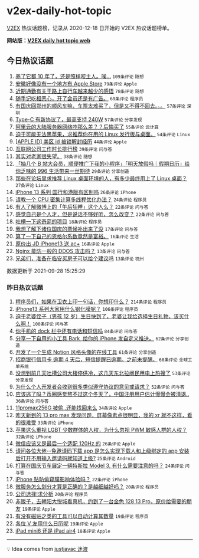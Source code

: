 # v2ex-daily-hot-topic

[V2EX](https://www.v2ex.com/) 热议话题榜，记录从 2020-12-18 日开始的 V2EX 热议话题榜单。

**网站版：[V2EX daily hot topic web](https://boojack.github.io/v2ex-daily-hot-topic-web/)**

## 今日热议话题

<!-- TODAY BEGIN -->

1. [养了它都 10 年了，还是照样咬主人。唉...](https://www.v2ex.com/t/804867) `109条评论` `随想`
1. [安徽好像没有一个地方有 Apple Store](https://www.v2ex.com/t/804793) `79条评论` `Apple`
1. [近期通勤有关于路上自行车越来越少的感悟](https://www.v2ex.com/t/804816) `78条评论` `随想`
1. [随手记吃相恶心，开了会员还是有广告。](https://www.v2ex.com/t/804919) `69条评论` `程序员`
1. [有国庆回郑州的顺风车嘛，车票太难买了，但是又不得不回去。。。](https://www.v2ex.com/t/804775) `57条评论` `深圳`
1. [Type-C 有新协议了，最高支持 240W](https://www.v2ex.com/t/804823) `57条评论` `分享发现`
1. [阿里云的大陆服务器网络咋那么差？？后悔买了](https://www.v2ex.com/t/804822) `55条评论` `云计算`
1. [迫于可能无法黑苹果，求推荐你在用的 Linux 发行版与桌面。](https://www.v2ex.com/t/804963) `54条评论` `Linux`
1. [[APPLE ID] 美区 id 被锁解封经历](https://www.v2ex.com/t/804799) `44条评论` `Apple`
1. [互联网公司工作时长排行榜](https://www.v2ex.com/t/804795) `39条评论` `问与答`
1. [其实对老家很失望。](https://www.v2ex.com/t/804953) `38条评论` `随想`
1. [「抽几个 B 站大会员，顺便推广下我的小程序」「明天放假吗｜假期日历」给你乏味的 996 生活带来一丝期待](https://www.v2ex.com/t/804932) `29条评论` `分享创造`
1. [那些在论坛里求推荐 Linux 桌面环境的人，有多少最终用上了 Linux 桌面？](https://www.v2ex.com/t/804984) `27条评论` `Linux`
1. [iPhone 13 系列 国行和港版有区别吗](https://www.v2ex.com/t/804848) `26条评论` `iPhone`
1. [请教一个 CPU 密集计算多线程优化办法？](https://www.v2ex.com/t/804821) `24条评论` `程序员`
1. [有人了解微博上的「午后狂睡」这个人么？](https://www.v2ex.com/t/804934) `22条评论` `问与答`
1. [感觉自己是个人才，但是说话不够好听，怎么改变？](https://www.v2ex.com/t/804824) `22条评论` `问与答`
1. [吐槽一下这奇葩的项目](https://www.v2ex.com/t/804945) `18条评论` `程序员`
1. [我想了解下诸位国庆的票候补出来了没](https://www.v2ex.com/t/804879) `17条评论` `问与答`
1. [算了一下自己的恩格尔系数竟然是富裕。](https://www.v2ex.com/t/804989) `16条评论` `生活`
1. [原价出 JD iPhone13 送 ac+](https://www.v2ex.com/t/804772) `16条评论` `Apple`
1. [Nginx 能防一般的 DDOS 攻击吗？](https://www.v2ex.com/t/804965) `13条评论` `问与答`
1. [兄弟们，准备在临安买房子可以给个建议吗](https://www.v2ex.com/t/804950) `13条评论` `杭州`

数据更新于 2021-09-28 15:25:29

<!-- TODAY END -->

### 昨日热议话题

<!-- YESTERDAY BEGIN -->

1. [程序员们，如果在卫衣上印一句话，你想印什么？](https://www.v2ex.com/t/804598) `214条评论` `程序员`
1. [iPhone13 系列大家用什么钢化膜呢？](https://www.v2ex.com/t/804503) `106条评论` `程序员`
1. [迫于老婆侄子（男孩 12 岁）生日快到了，老婆让我给选择生日礼物，该买什么啊！](https://www.v2ex.com/t/804558) `100条评论` `问与答`
1. [你手机的 dock 栏中还有电话和短信吗](https://www.v2ex.com/t/804652) `84条评论` `问与答`
1. [分享一下自用的小工具 Bark ,给你的 iPhone 发自定义推送。](https://www.v2ex.com/t/804506) `62条评论` `分享创造`
1. [开发了一个生成 Notion 风格头像的在线工具](https://www.v2ex.com/t/804653) `61条评论` `分享创造`
1. [招商银行信用卡 逾期 4 天后，短信提醒已逾期。之前未提醒。](https://www.v2ex.com/t/804610) `60条评论` `全球工单系统`
1. [没想到前几天吐槽公司大楼停供冷，这几天东北拉闸民用电上热搜了](https://www.v2ex.com/t/804536) `53条评论` `分享发现`
1. [为什么个人开发者会收到很多类似遵守协议的意见或请求？](https://www.v2ex.com/t/804545) `52条评论` `问与答`
1. [应该逃了吗？币圈感觉熬不过这个冬天了，中国注册用户估计慢慢会被清退..](https://www.v2ex.com/t/804507) `36条评论` `问与答`
1. [11promax256G 被偷..还能找回来么](https://www.v2ex.com/t/804559) `34条评论` `Apple`
1. [昨天新到的 13 pro max 发现问题，屏幕像素点很明显，我的 xr 就不这样，看的很难受](https://www.v2ex.com/t/804508) `33条评论` `iPhone`
1. [苹果这么重视 LGBT 少数群体的人权，为什么忽视 PWM 敏感人群的人权？](https://www.v2ex.com/t/804577) `32条评论` `iPhone`
1. [微信应该又是最后一个适配 120Hz 的](https://www.v2ex.com/t/804551) `26条评论` `Apple`
1. [请问各位大佬--免邀请码下载 app 是怎么实现下载人和上级绑定的 app 安装后打开不用输入邀请码就知道上级?](https://www.v2ex.com/t/804630) `25条评论` `Android`
1. [打算在国庆节车展定一辆特斯拉 Model 3, 有什么需要注意的吗？](https://www.v2ex.com/t/804597) `24条评论` `问与答`
1. [iPhone 贴防偷窥膜影响体验吗？](https://www.v2ex.com/t/804525) `22条评论` `iPhone`
1. [微服务怎么划分才算是正确的？是越细越好吗？](https://www.v2ex.com/t/804580) `20条评论` `程序员`
1. [公司选择!求分析](https://www.v2ex.com/t/804542) `20条评论` `程序员`
1. [非贩子，去朝阳大悦城看真机，约到了一台金色 128 13 Pro，原价给需要的朋友](https://www.v2ex.com/t/804695) `19条评论` `Apple`
1. [有没有磁贴之类的工具可以自动计算其数量](https://www.v2ex.com/t/804605) `19条评论` `程序员`
1. [各位 V 友用什么日历呢](https://www.v2ex.com/t/804594) `19条评论` `Apple`
1. [iPad mini6 还是 iPad air4](https://www.v2ex.com/t/804698) `18条评论` `Apple`

<!-- YESTERDAY END -->

---

💡 Idea comes from [justjavac 迷渡](https://github.com/justjavac/)
